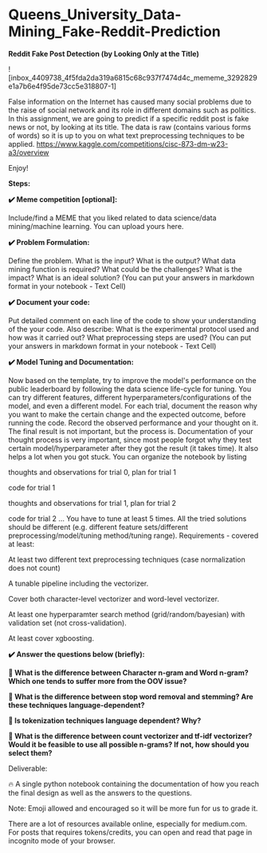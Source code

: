 # Queens_University_Data-Mining_Fake-Reddit-Prediction
**Reddit Fake Post Detection (by Looking Only at the Title)**

![inbox_4409738_4f5fda2da319a6815c68c937f7474d4c_mememe_3292829e1a7b6e4f95de73cc5e318807-1]

False information on the Internet has caused many social problems due to the raise of social network and its role in different domains such as politics. In this assignment, we are going to predict if a specific reddit post is fake news or not, by looking at its title. The data is raw (contains various forms of words) so it is up to you on what text preprocessing techniques to be applied.
https://www.kaggle.com/competitions/cisc-873-dm-w23-a3/overview

Enjoy!

**Steps:**

**✔️ Meme competition [optional]:**

Include/find a MEME that you liked related to data science/data mining/machine learning. You can upload yours here.

**✔️ Problem Formulation:**

Define the problem. What is the input? What is the output? What data mining function is required? What could be the challenges? What is the impact? What is an ideal solution?
(You can put your answers in markdown format in your notebook - Text Cell)

**✔️ Document your code:**

Put detailed comment on each line of the code to show your understanding of the your code. Also describe: What is the experimental protocol used and how was it carried out? What preprocessing steps are used?
(You can put your answers in markdown format in your notebook - Text Cell)

**✔️ Model Tuning and Documentation:**

Now based on the template, try to improve the model's performance on the public leaderboard by following the data science life-cycle for tuning. You can try different features, different hyperparameters/configurations of the model, and even a different model. For each trial, document the reason why you want to make the certain change and the expected outcome, before running the code. Record the observed performance and your thought on it. The final result is not important, but the process is. Documentation of your thought process is very important, since most people forgot why they test certain model/hyperparameter after they got the result (it takes time). It also helps a lot when you got stuck. You can organize the notebook by listing

thoughts and observations for trial 0, plan for trial 1

code for trial 1

thoughts and observations for trial 1, plan for trial 2

code for trial 2
…
You have to tune at least 5 times. All the tried solutions should be different (e.g. different feature sets/different preprocessing/model/tuning method/tuning range). Requirements - covered at least:

At least two different text preprocessing techniques (case normalization does not count)

A tunable pipeline including the vectorizer.

Cover both character-level vectorizer and word-level vectorizer.

At least one hyperparamter search method (grid/random/bayesian) with validation set (not cross-validation).

At least cover xgboosting.

**✔️ Answer the questions below (briefly):**

**🌈 What is the difference between Character n-gram and Word n-gram? Which one tends to suffer more from the OOV issue?**

**🌈 What is the difference between stop word removal and stemming? Are these techniques language-dependent?**

**🌈 Is tokenization techniques language dependent? Why?**

**🌈 What is the difference between count vectorizer and tf-idf vectorizer? Would it be feasible to use all possible n-grams? If not, how should you select them?**

Deliverable:

🔥 A single python notebook containing the documentation of how you reach the final design as well as the answers to the questions.


Note: Emoji allowed and encouraged so it will be more fun for us to grade it.

There are a lot of resources available online, especially for medium.com. For posts that requires tokens/credits, you can open and read that page in incognito mode of your browser.
